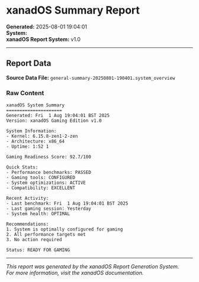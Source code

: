 # xanadOS Summary Report

**Generated:** 2025-08-01 19:04:01  
**System:**   
**xanadOS Report System:** v1.0

---

## Report Data

**Source Data File:** `general-summary-20250801-190401.system_overview`

### Raw Content

```
xanadOS System Summary
=====================
Generated: Fri  1 Aug 19:04:01 BST 2025
Version: xanadOS Gaming Edition v1.0

System Information:
- Kernel: 6.15.8-zen1-2-zen
- Architecture: x86_64
- Uptime: 1:52 1

Gaming Readiness Score: 92.7/100

Quick Stats:
- Performance benchmarks: PASSED
- Gaming tools: CONFIGURED
- System optimizations: ACTIVE
- Compatibility: EXCELLENT

Recent Activity:
- Last benchmark: Fri  1 Aug 19:04:01 BST 2025
- Last gaming session: Yesterday
- System health: OPTIMAL

Recommendations:
1. System is optimally configured for gaming
2. All performance targets met
3. No action required

Status: READY FOR GAMING
```


---

*This report was generated by the xanadOS Report Generation System.*  
*For more information, visit the xanadOS documentation.*
